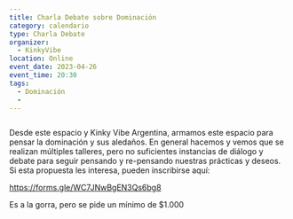```yaml
---
title: Charla Debate sobre Dominación
category: calendario
type: Charla Debate
organizer:
  - KinkyVibe
location: Online
event_date: 2023-04-26
event_time: 20:30
tags:
  - Dominación
  - 
---
```

<script>
  import img from './media/charla-debate-sobre-Dominacion/1.jpeg
  </script>
  
  <img src={img} alt="" />
  
Desde este espacio y Kinky Vibe Argentina, armamos este espacio para pensar la dominación y sus aledaños. En general hacemos y vemos que se realizan múltiples talleres, pero no suficientes instancias de diálogo y debate para seguir pensando y re-pensando nuestras prácticas y deseos. 
Si esta propuesta les interesa, pueden inscribirse aquí: 

https://forms.gle/WC7JNwBgEN3Qs6bg8

Es a la gorra, pero se pide un mínimo de $1.000
